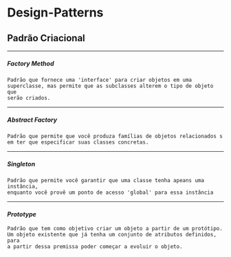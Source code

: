 # Design-Patterns


## Padrão Criacional

---

##### *Factory Method*
    Padrão que fornece uma 'interface' para criar objetos em uma
    superclasse, mas permite que as subclasses alterem o tipo de objeto que
    serão criados.
    
---


##### *Abstract Factory*
    Padrão que permite que você produza famílias de objetos relacionados s
    em ter que especificar suas classes concretas.


---

##### *Singleton*
    Padrão que permite você garantir que uma classe tenha apeans uma instância,
    enquanto você provê um ponto de acesso 'global' para essa instância

---

#### *Prototype*
    Padrão que tem como objetivo criar um objeto a partir de um protótipo.
    Um objeto existente que já tenha um conjunto de atributos definidos, para
    a partir dessa premissa poder começar a evoluir o objeto.